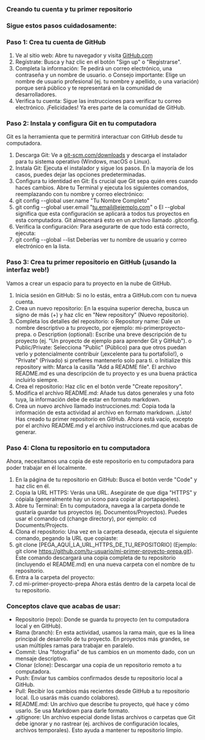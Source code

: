 ### Creando tu cuenta y tu primer repositorio
### Sigue estos pasos cuidadosamente:
### Paso 1: Crea tu cuenta de GitHub
1.  Ve al sitio web: Abre tu navegador y visita  [GitHub.com](https://github.com)
2.  Regístrate: Busca y haz clic en el botón "Sign up" o "Registrarse".
3. Completa la información: Te pedirá un correo electrónico, una contraseña y un nombre de usuario.
o Consejo importante: Elige un nombre de usuario profesional (ej. tu nombre y apellido, o
una variación) porque será público y te representará en la comunidad de desarrolladores.
4. Verifica tu cuenta: Sigue las instrucciones para verificar tu correo electrónico.
 ¡Felicidades! Ya eres parte de la comunidad de GitHub.
 ### Paso 2: Instala y configura Git en tu computadora
Git es la herramienta que te permitirá interactuar con GitHub desde tu computadora.
1.  Descarga Git: Ve a [git-scm.com/downloads](https://git-scm.com/downloads) y descarga el instalador para tu sistema operativo
(Windows, macOS o Linux).
2.  Instala Git: Ejecuta el instalador y sigue los pasos. En la mayoría de los casos, puedes dejar las
opciones predeterminadas.
3.  Configura tu identidad en Git: Es crucial que Git sepa quién eres cuando haces cambios. Abre tu
Terminal y ejecuta los siguientes comandos, reemplazando con tu nombre y correo electrónico:
4.  git config --global user.name "Tu Nombre Completo"
5.  git config --global user.email "tu.email@ejemplo.com"
o El --global significa que esta configuración se aplicará a todos tus proyectos en esta
computadora. Git almacenará esto en un archivo llamado .gitconfig.
6.  Verifica la configuración: Para asegurarte de que todo está correcto, ejecuta:
7.  git config --global --list
Deberías ver tu nombre de usuario y correo electrónico en la lista.
### Paso 3: Crea tu primer repositorio en GitHub (¡usando la interfaz web!)
Vamos a crear un espacio para tu proyecto en la nube de GitHub.
1.  Inicia sesión en GitHub: Si no lo estás, entra a GitHub.com con tu nueva cuenta.
2.  Crea un nuevo repositorio: En la esquina superior derecha, busca un signo de más (+) y haz clic en
"New repository" (Nuevo repositorio).
3.  Completa los detalles del repositorio:
o Repository name: Dale un nombre descriptivo a tu proyecto, por ejemplo: mi-primerproyecto-prepa.
o Description (optional): Escribe una breve descripción de tu proyecto (ej. "Un proyecto de
ejemplo para aprender Git y GitHub").
o Public/Private: Selecciona "Public" (Público) para que otros puedan verlo y
potencialmente contribuir (¡excelente para tu portafolio!), o "Private" (Privado) si prefieres
mantenerlo solo para ti.
o Initialize this repository with: Marca la casilla "Add a README file". El archivo
README.md es una descripción de tu proyecto y es una buena práctica incluirlo siempre.
4.  Crea el repositorio: Haz clic en el botón verde "Create repository".
5.  Modifica el archivo README.md: Añade tus datos generales y una foto tuya, la información debe
de estar en formato markdown.
6.  Crea un nuevo archivo llamado instrucciones.md: Copia toda la información de esta actividad al
archivo en formato markdown.
¡Listo! Has creado tu primer repositorio en GitHub. Ahora está vacío, excepto por el archivo README.md y
el archivo instrucciones.md que acabas de generar.
### Paso 4: Clona tu repositorio en tu computadora
Ahora, necesitamos una copia de este repositorio en tu computadora para poder trabajar en él localmente.
1.  En la página de tu repositorio en GitHub: Busca el botón verde "Code" y haz clic en él.
2.  Copia la URL HTTPS: Verás una URL. Asegúrate de que diga "HTTPS" y cópiala (generalmente
hay un icono para copiar al portapapeles).
3.  Abre tu Terminal: En tu computadora, navega a la carpeta donde te gustaría guardar tus proyectos
(ej. Documentos/Proyectos). Puedes usar el comando cd (change directory), por ejemplo: cd
Documents/Projects.
4.  Clona el repositorio: Una vez en la carpeta deseada, ejecuta el siguiente comando, pegando la URL
que copiaste:
5.  git clone [PEGA_AQUÍ_LA_URL_HTTPS_DE_TU_REPOSITORIO]
(Ejemplo: git clone https://github.com/tu-usuario/mi-primer-proyecto-prepa.git). Este comando
descargará una copia completa de tu repositorio (incluyendo el README.md) en una nueva carpeta
con el nombre de tu repositorio.
6.  Entra a la carpeta del proyecto:
7.  cd mi-primer-proyecto-prepa
Ahora estás dentro de la carpeta local de tu repositorio.
### Conceptos clave que acabas de usar:
- Repositorio (repo): Donde se guarda tu proyecto (en tu computadora local y en GitHub).
- Rama (branch): En esta actividad, usamos la rama main, que es la línea principal de desarrollo de tu
proyecto. En proyectos más grandes, se usan múltiples ramas para trabajar en paralelo.
- Commit: Una "fotografía" de tus cambios en un momento dado, con un mensaje descriptivo.
- Clonar (clone): Descargar una copia de un repositorio remoto a tu computadora.
- Push: Enviar tus cambios confirmados desde tu repositorio local a GitHub.
- Pull: Recibir los cambios más recientes desde GitHub a tu repositorio local. (Lo usarás más cuando
colabores).
- README.md: Un archivo que describe tu proyecto, qué hace y cómo usarlo. Se usa Markdown
para darle formato.
- .gitignore: Un archivo especial donde listas archivos o carpetas que Git debe ignorar y no rastrear
(ej. archivos de configuración locales, archivos temporales). Esto ayuda a mantener tu repositorio
limpio.